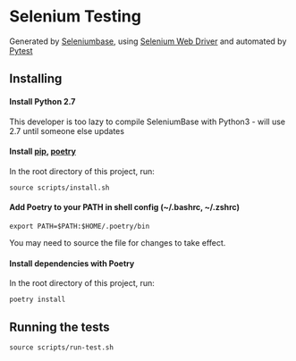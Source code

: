 # Selenium Testing

Generated by [Seleniumbase](https://github.com/seleniumbase/SeleniumBase), using [Selenium Web Driver](https://www.seleniumhq.org/) and automated by [Pytest](https://docs.pytest.org/en/latest/)

## Installing

#### Install Python 2.7

This developer is too lazy to compile SeleniumBase with Python3 - will use 2.7 until someone else updates

#### Install [pip](https://pypi.org/project/pip/), [poetry](https://github.com/sdispater/poetry) 

In the root directory of this project, run:

```
source scripts/install.sh
```

#### Add Poetry to your PATH in shell config (~/.bashrc, ~/.zshrc)

```
export PATH=$PATH:$HOME/.poetry/bin
```

You may need to source the file for changes to take effect.


#### Install dependencies with Poetry

In the root directory of this project, run:

```
poetry install
```

## Running the tests

```
source scripts/run-test.sh
```
